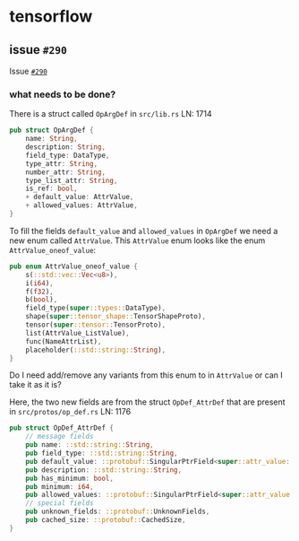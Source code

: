 # tensorflow

## issue `#290`

Issue [`#290`](https://github.com/tensorflow/rust/issues/290)

### what needs to be done?

There is a struct called `OpArgDef` in `src/lib.rs` LN: 1714
```rust
pub struct OpArgDef {
    name: String,
    description: String,
    field_type: DataType,
    type_attr: String,
    number_attr: String,
    type_list_attr: String,
    is_ref: bool,
	+ default_value: AttrValue,
	+ allowed_values: AttrValue,
}
```

To fill the fields `default_value` and `allowed_values` in `OpArgDef` we need a new enum called `AttrValue`.
This `AttrValue` enum looks like the enum `AttrValue_oneof_value`:
```rust
pub enum AttrValue_oneof_value {
    s(::std::vec::Vec<u8>),
    i(i64),
    f(f32),
    b(bool),
    field_type(super::types::DataType),
    shape(super::tensor_shape::TensorShapeProto),
    tensor(super::tensor::TensorProto),
    list(AttrValue_ListValue),
    func(NameAttrList),
    placeholder(::std::string::String),
}
```

Do I need add/remove any variants from this enum to in `AttrValue` or can I take it as it is?

Here, the two new fields are from the struct `OpDef_AttrDef` that are present in `src/protos/op_def.rs` LN: 1176
```rust
pub struct OpDef_AttrDef {
    // message fields
    pub name: ::std::string::String,
    pub field_type: ::std::string::String,
    pub default_value: ::protobuf::SingularPtrField<super::attr_value::AttrValue>,
    pub description: ::std::string::String,
    pub has_minimum: bool,
    pub minimum: i64,
    pub allowed_values: ::protobuf::SingularPtrField<super::attr_value::AttrValue>,
    // special fields
    pub unknown_fields: ::protobuf::UnknownFields,
    pub cached_size: ::protobuf::CachedSize,
}
```
